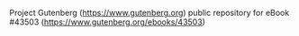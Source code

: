 Project Gutenberg (https://www.gutenberg.org) public repository for eBook #43503 (https://www.gutenberg.org/ebooks/43503)

